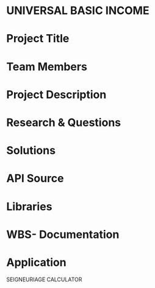 # UNIVERSAL BASIC INCOME



# Project Title


# Team Members


# Project Description 

# Research & Questions

# Solutions


# API Source


# Libraries

# WBS- Documentation 

# Application
SEIGNEURIAGE CALCULATOR
